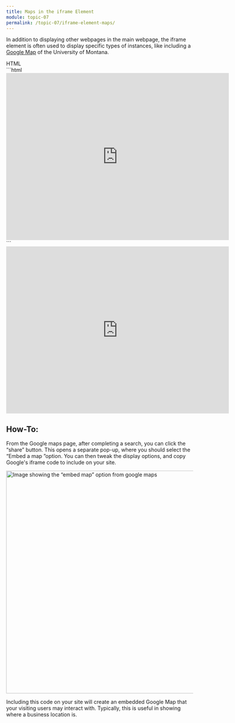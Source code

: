 ```yaml
---
title: Maps in the iframe Element
module: topic-07
permalink: /topic-07/iframe-element-maps/
---
```


<div class="divider-heading"></div>

In addition to displaying other webpages in the main webpage, the iframe element is often used to display specific types of instances, like including a [Google Map](https://www.google.com/maps) of the University of Montana.


<div class="code-heading">
  <span class="html">HTML</span>
</div>
```html
<iframe src="https://www.google.com/maps/embed?pb=!1m18!1m12!1m3!1d2728.1679496500064!2d-113.98739678456647!3d46.86006717914222!2m3!1f0!2f0!3f0!3m2!1i1024!2i768!4f13.1!3m3!1m2!1s0x535dcc33f19815cb%3A0x9c296b8546ca9abf!2sUniversity%20of%20Montana!5e0!3m2!1sen!2sus!4v1601845704518!5m2!1sen!2sus" width="600" height="450" frameborder="0" style="border:0" allowfullscreen></iframe>
```


<div class="external-embed" style="width: 600px; margin: auto;">
  <iframe src="https://www.google.com/maps/embed?pb=!1m18!1m12!1m3!1d2728.1679496500064!2d-113.98739678456647!3d46.86006717914222!2m3!1f0!2f0!3f0!3m2!1i1024!2i768!4f13.1!3m3!1m2!1s0x535dcc33f19815cb%3A0x9c296b8546ca9abf!2sUniversity%20of%20Montana!5e0!3m2!1sen!2sus!4v1601845704518!5m2!1sen!2sus" width="600" height="450" frameborder="0" style="border:0;" allowfullscreen="" aria-hidden="false" tabindex="0"></iframe>
</div>


<div class="divider-pg"></div>


## How-To:
From the Google maps page, after completing a search, you can click the “share” button. This opens a separate pop-up, where you should select the “Embed a map ”option. You can then tweak the display options, and copy Google's iframe code to include on your site.


<img src="../img/embed-google-maps.gif" title="Google Map embed" alt="Image showing the “embed map” option from google maps" width="600" />


Including this code on your site will create an embedded Google Map that your visiting users may interact with. Typically, this is useful in showing where a business location is.
